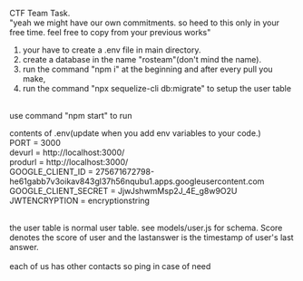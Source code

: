 CTF Team Task.<br> "yeah we might have our own commitments. so heed to this only in your free time. feel free to copy from your previous works"<br>

1. your have to create a .env file in main directory. <br>
2. create a database in the name "rosteam"(don't mind the name).<br>
3. run the command "npm i" at the beginning and after every pull you make,<br>
4. run the command "npx sequelize-cli db:migrate" to setup the user table<br>
<br>
use command "npm start" to run <br>

contents of .env(update when you add env variables to your code.)<br>
PORT = 3000<br>
devurl = http://localhost:3000/<br>
produrl = http://localhost:3000/<br>
GOOGLE_CLIENT_ID = 275671672798-he61gabb7v3oikav843gl37h56nqubu1.apps.googleusercontent.com<br>
GOOGLE_CLIENT_SECRET = JjwJshwmMsp2J_4E_g8w9O2U<br>
JWTENCRYPTION = encryptionstring<br>
<br>

the user table is normal user table. see models/user.js for schema. Score denotes the score of user and the lastanswer is the timestamp of user's last answer.
<br>
<br>
each of us has other contacts so ping in case of need<br>